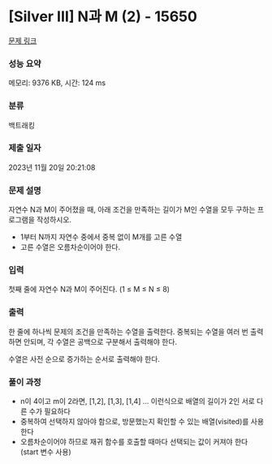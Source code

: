 # [Silver III] N과 M (2) - 15650 

[문제 링크](https://www.acmicpc.net/problem/15650) 

### 성능 요약

메모리: 9376 KB, 시간: 124 ms

### 분류

백트래킹

### 제출 일자

2023년 11월 20일 20:21:08

### 문제 설명

<p>자연수 N과 M이 주어졌을 때, 아래 조건을 만족하는 길이가 M인 수열을 모두 구하는 프로그램을 작성하시오.</p>

<ul>
	<li>1부터 N까지 자연수 중에서 중복 없이 M개를 고른 수열</li>
	<li>고른 수열은 오름차순이어야 한다.</li>
</ul>

### 입력 

 <p>첫째 줄에 자연수 N과 M이 주어진다. (1 ≤ M ≤ N ≤ 8)</p>

### 출력 

 <p>한 줄에 하나씩 문제의 조건을 만족하는 수열을 출력한다. 중복되는 수열을 여러 번 출력하면 안되며, 각 수열은 공백으로 구분해서 출력해야 한다.</p>

<p>수열은 사전 순으로 증가하는 순서로 출력해야 한다.</p>

### 풀이 과정
- n이 4이고 m이 2라면, [1,2], [1,3], [1,4] ... 이런식으로 배열의 길이가 2인 서로 다른 수가 필요하다
- 중복하여 선택하지 않아야 함으로, 방문했는지 확인할 수 있는 배열(visited)를 사용한다
- 오름차순이어야 하므로 재귀 함수를 호출할 때마다 선택되는 값이 커져야 한다(start 변수 사용)
